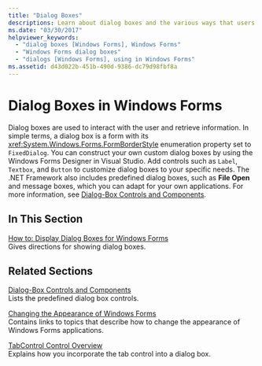```yaml
---
title: "Dialog Boxes"
descriptions: Learn about dialog boxes and the various ways that users can interact with them. Also learn how to create custom dialog boxes with Windows Forms Designer. 
ms.date: "03/30/2017"
helpviewer_keywords: 
  - "dialog boxes [Windows Forms], Windows Forms"
  - "Windows Forms dialog boxes"
  - "dialogs [Windows Forms], using in Windows Forms"
ms.assetid: d43d022b-451b-490d-9386-dc79d98fbf8a
---
```

# Dialog Boxes in Windows Forms
Dialog boxes are used to interact with the user and retrieve information. In simple terms, a dialog box is a form with its <xref:System.Windows.Forms.FormBorderStyle> enumeration property set to `FixedDialog`. You can construct your own custom dialog boxes by using the Windows Forms Designer in Visual Studio. Add controls such as `Label`, `Textbox`, and `Button` to customize dialog boxes to your specific needs. The .NET Framework also includes predefined dialog boxes, such as **File Open** and message boxes, which you can adapt for your own applications. For more information, see [Dialog-Box Controls and Components](./controls/dialog-box-controls-and-components-windows-forms.md).  
  
## In This Section  
 [How to: Display Dialog Boxes for Windows Forms](how-to-display-dialog-boxes-for-windows-forms.md)  
 Gives directions for showing dialog boxes.  
  
## Related Sections  
 [Dialog-Box Controls and Components](./controls/dialog-box-controls-and-components-windows-forms.md)  
 Lists the predefined dialog box controls.  
  
 [Changing the Appearance of Windows Forms](changing-the-appearance-of-windows-forms.md)  
 Contains links to topics that describe how to change the appearance of Windows Forms applications.  
  
 [TabControl Control Overview](./controls/tabcontrol-control-overview-windows-forms.md)  
 Explains how you incorporate the tab control into a dialog box.
